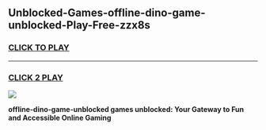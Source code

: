 
## Unblocked-Games-offline-dino-game-unblocked-Play-Free-zzx8s
<h3>
<a href="https://premium76.site?title=offline-dino-game-unblocked&ref=22A">CLICK TO PLAY</a></h3>
<hr>

<h3>
<a href="https://premium76.site?title=offline-dino-game-unblocked&ref=22A">CLICK 2 PLAY</a>
  
</h3>

<a href="https://premium76.site?title=offline-dino-game-unblocked&ref=22A"><img src="https://clearcache.store/games.png"></a>


**offline-dino-game-unblocked games unblocked: Your Gateway to Fun and Accessible Online Gaming**
